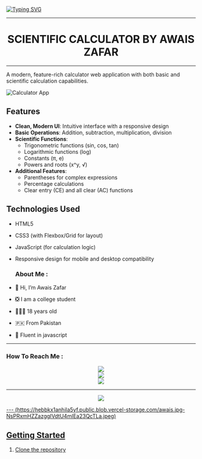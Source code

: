 <a href="https://git.io/typing-svg"><img src="https://readme-typing-svg.demolab.com?font=Black+Ops+One&size=100&pause=1000&color=FF033E&center=true&width=1000&height=200&lines=— 𝙎𝙮𝙘𝙤`𝘿𝙚𝙫 𝙊𝙛𝙛𝙞𝙘𝙞𝙖𝙡 🐉" alt="Typing SVG" /></a>
  </p>
  
---

<p align="center">
  <h1 align="center">SCIENTIFIC CALCULATOR BY AWAIS ZAFAR</h1>
</p>

---

A modern, feature-rich calculator web application with both basic and scientific calculation capabilities.

![Calculator App](https://hebbkx1anhila5yf.public.blob.vercel-storage.com/IMG-20250316-WA0142.jpg-kiroNHJRhzM1QFN51OGdHS4c3H9vOw.jpeg)

## Features

- **Clean, Modern UI**: Intuitive interface with a responsive design
- **Basic Operations**: Addition, subtraction, multiplication, division
- **Scientific Functions**: 
  - Trigonometric functions (sin, cos, tan)
  - Logarithmic functions (log)
  - Constants (π, e)
  - Powers and roots (x^y, √)
- **Additional Features**:
  - Parentheses for complex expressions
  - Percentage calculations
  - Clear entry (CE) and all clear (AC) functions

## Technologies Used
- HTML5
- CSS3 (with Flexbox/Grid for layout)
- JavaScript (for calculation logic)
- Responsive design for mobile and desktop compatibility

  ###  About Me :
- 👋 Hi, I’m Awais Zafar
- ❎ I am a college student
- 👨🏻‍🦱 18 years old 
- 🇵🇰 From Pakistan
- 🌱 Fluent in javascript

---

###  How To Reach Me :
<p align="center">
<a href="https://youtube.com/@AwaisModsOfficial"><img src="https://img.shields.io/badge/YouTube-ff0000?style=for-the-badge&logo=youtube&logoColor=ff000000&link=https://youtube.com/@DGXeon" /><br>
<a href="https://whatsapp.com/channel/0029Vb9k3Sl3QxSABoyVwx2j"><img src="https://img.shields.io/badge/WhatsApp Channel-25D366?style=for-the-badge&logo=whatsapp&logoColor=white&link=https://whatsapp.com/channel/0029Vb9k3Sl3QxSABoyVwx2j" /><br>
<a href="https://t.me/AwaisZafar147"><img src="https://img.shields.io/badge/Telegram-00FFFF?style=for-the-badge&logo=telegram&logoColor=white" />
</p>

---
<p align="center">
  <img src="https://files.catbox.moe/imtl4d.jpg" />
</p>
---
(https://hebbkx1anhila5yf.public.blob.vercel-storage.com/awais.jpg-NsPRxmHZZazggIVdtU4mIEa23QcTLa.jpeg)

## Getting Started

1. Clone the repository


